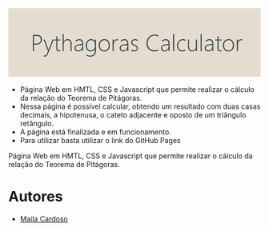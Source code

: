 <img src="./assets/capa.png" alt="" >

- Página Web em HMTL, CSS e Javascript que permite realizar o cálculo da relação do Teorema de Pitágoras.
- Nessa página é possível calcular, obtendo um resultado com duas casas decimais, a hipotenusa, o cateto adjacente e oposto de um triângulo retângulo.
- A página está finalizada e em funcionamento.
- Para utilizar basta utilizar o link do GitHub Pages

 Página Web em HMTL, CSS e Javascript que permite realizar o cálculo da relação do Teorema de Pitágoras.
 
 # Autores
- <a href="https://github.com/mailacss">Maila Cardoso</a>
